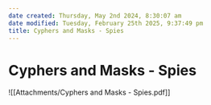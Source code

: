 ```yaml
---
date created: Thursday, May 2nd 2024, 8:30:07 am
date modified: Tuesday, February 25th 2025, 9:37:49 pm
title: Cyphers and Masks - Spies
---
```


# Cyphers and Masks - Spies

![[Attachments/Cyphers and Masks - Spies.pdf]]
